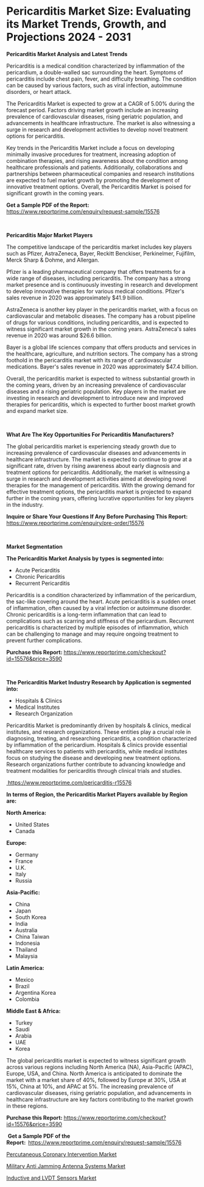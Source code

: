 <p><h1>Pericarditis Market Size: Evaluating its Market Trends, Growth, and Projections 2024 - 2031</h1></p><p><strong>Pericarditis Market Analysis and Latest Trends</strong></p>
<p><p>Pericarditis is a medical condition characterized by inflammation of the pericardium, a double-walled sac surrounding the heart. Symptoms of pericarditis include chest pain, fever, and difficulty breathing. The condition can be caused by various factors, such as viral infection, autoimmune disorders, or heart attack.</p><p>The Pericarditis Market is expected to grow at a CAGR of 5.00% during the forecast period. Factors driving market growth include an increasing prevalence of cardiovascular diseases, rising geriatric population, and advancements in healthcare infrastructure. The market is also witnessing a surge in research and development activities to develop novel treatment options for pericarditis.</p><p>Key trends in the Pericarditis Market include a focus on developing minimally invasive procedures for treatment, increasing adoption of combination therapies, and rising awareness about the condition among healthcare professionals and patients. Additionally, collaborations and partnerships between pharmaceutical companies and research institutions are expected to fuel market growth by promoting the development of innovative treatment options. Overall, the Pericarditis Market is poised for significant growth in the coming years.</p></p>
<p><strong>Get a Sample PDF of the Report:&nbsp;</strong> <a href="https://www.reportprime.com/enquiry/request-sample/15576">https://www.reportprime.com/enquiry/request-sample/15576</a></p>
<p>&nbsp;</p>
<p><strong>Pericarditis Major Market Players</strong></p>
<p><p>The competitive landscape of the pericarditis market includes key players such as Pfizer, AstraZeneca, Bayer, Reckitt Benckiser, Perkinelmer, Fujifilm, Merck Sharp & Dohme, and Allergan.</p><p>Pfizer is a leading pharmaceutical company that offers treatments for a wide range of diseases, including pericarditis. The company has a strong market presence and is continuously investing in research and development to develop innovative therapies for various medical conditions. Pfizer's sales revenue in 2020 was approximately $41.9 billion.</p><p>AstraZeneca is another key player in the pericarditis market, with a focus on cardiovascular and metabolic diseases. The company has a robust pipeline of drugs for various conditions, including pericarditis, and is expected to witness significant market growth in the coming years. AstraZeneca's sales revenue in 2020 was around $26.6 billion.</p><p>Bayer is a global life sciences company that offers products and services in the healthcare, agriculture, and nutrition sectors. The company has a strong foothold in the pericarditis market with its range of cardiovascular medications. Bayer's sales revenue in 2020 was approximately $47.4 billion.</p><p>Overall, the pericarditis market is expected to witness substantial growth in the coming years, driven by an increasing prevalence of cardiovascular diseases and a rising geriatric population. Key players in the market are investing in research and development to introduce new and improved therapies for pericarditis, which is expected to further boost market growth and expand market size.</p></p>
<p>&nbsp;</p>
<p><strong>What Are The Key Opportunities For Pericarditis Manufacturers?</strong></p>
<p><p>The global pericarditis market is experiencing steady growth due to increasing prevalence of cardiovascular diseases and advancements in healthcare infrastructure. The market is expected to continue to grow at a significant rate, driven by rising awareness about early diagnosis and treatment options for pericarditis. Additionally, the market is witnessing a surge in research and development activities aimed at developing novel therapies for the management of pericarditis. With the growing demand for effective treatment options, the pericarditis market is projected to expand further in the coming years, offering lucrative opportunities for key players in the industry.</p></p>
<p><strong>Inquire or Share Your Questions If Any Before Purchasing This Report:</strong> <a href="https://www.reportprime.com/enquiry/pre-order/15576">https://www.reportprime.com/enquiry/pre-order/15576</a></p>
<p>&nbsp;</p>
<p><strong>Market Segmentation</strong></p>
<p><strong>The Pericarditis Market Analysis by types is segmented into:</strong></p>
<p><ul><li>Acute Pericarditis</li><li>Chronic Pericarditis</li><li>Recurrent Pericarditis</li></ul></p>
<p><p>Pericarditis is a condition characterized by inflammation of the pericardium, the sac-like covering around the heart. Acute pericarditis is a sudden onset of inflammation, often caused by a viral infection or autoimmune disorder. Chronic pericarditis is a long-term inflammation that can lead to complications such as scarring and stiffness of the pericardium. Recurrent pericarditis is characterized by multiple episodes of inflammation, which can be challenging to manage and may require ongoing treatment to prevent further complications.</p></p>
<p><strong>Purchase this Report:&nbsp;</strong><a href="https://www.reportprime.com/checkout?id=15576&price=3590">https://www.reportprime.com/checkout?id=15576&price=3590</a></p>
<p>&nbsp;</p>
<p><strong>The Pericarditis Market Industry Research by Application is segmented into:</strong></p>
<p><ul><li>Hospitals & Clinics</li><li>Medical Institutes</li><li>Research Organization</li></ul></p>
<p><p>Pericarditis Market is predominantly driven by hospitals & clinics, medical institutes, and research organizations. These entities play a crucial role in diagnosing, treating, and researching pericarditis, a condition characterized by inflammation of the pericardium. Hospitals & clinics provide essential healthcare services to patients with pericarditis, while medical institutes focus on studying the disease and developing new treatment options. Research organizations further contribute to advancing knowledge and treatment modalities for pericarditis through clinical trials and studies.</p></p>
<p><a href="https://www.reportprime.com/pericarditis-r15576">&nbsp;https://www.reportprime.com/pericarditis-r15576</a></p>
<p><strong>In terms of Region, the Pericarditis Market Players available by Region are:</strong></p>
<p>
    <p> <strong> North America: </strong>
        <ul>
            <li>United States</li>
            <li>Canada</li>
        </ul>
        </p> 
    <p> <strong> Europe: </strong>
        <ul>
            <li>Germany</li>
            <li>France</li>
            <li>U.K.</li>
            <li>Italy</li>
            <li>Russia</li>
        </ul>
        </p> 
    <p> <strong> Asia-Pacific: </strong>
        <ul>
            <li>China</li>
            <li>Japan</li>
            <li>South Korea</li>
            <li>India</li>
            <li>Australia</li>
            <li>China Taiwan</li>
            <li>Indonesia</li>
            <li>Thailand</li>
            <li>Malaysia</li>
        </ul>
        </p> 
    <p> <strong> Latin America: </strong>
        <ul>
            <li>Mexico</li>
            <li>Brazil</li>
            <li>Argentina Korea</li>
            <li>Colombia</li>
        </ul>
        </p> 
    <p> <strong> Middle East & Africa: </strong>
        <ul>
            <li>Turkey</li>
            <li>Saudi</li>
            <li>Arabia</li>
            <li>UAE</li>
            <li>Korea</li>
        </ul>
    </p>
    </p>
<p><p>The global pericarditis market is expected to witness significant growth across various regions including North America (NA), Asia-Pacific (APAC), Europe, USA, and China. North America is anticipated to dominate the market with a market share of 40%, followed by Europe at 30%, USA at 15%, China at 10%, and APAC at 5%. The increasing prevalence of cardiovascular diseases, rising geriatric population, and advancements in healthcare infrastructure are key factors contributing to the market growth in these regions.</p></p>
<p><strong>Purchase this Report: </strong><a href="https://www.reportprime.com/checkout?id=15576&price=3590">https://www.reportprime.com/checkout?id=15576&price=3590</a></p>
<p>&nbsp;<strong>Get a Sample PDF of the Report:&nbsp;&nbsp;</strong><a href="https://www.reportprime.com/enquiry/request-sample/15576">https://www.reportprime.com/enquiry/request-sample/15576</a></p>
<p><strong></strong></p>
<p><p><a href="https://github.com/RichRobinson5/Market-Research-Report-List-4/blob/main/percutaneous-coronary-intervention-market.md">Percutaneous Coronary Intervention Market</a></p><p><a href="https://shimmer-gardenia-37a.notion.site/Military-Anti-Jamming-Antenna-Systems-Market-Analysis-Its-CAGR-Market-Segmentation-and-Global-Indu-b57dc74b36d54feab996bf3fee78013e">Military Anti Jamming Antenna Systems Market</a></p><p><a href="https://meowing-lemming-dd3.notion.site/Inductive-and-LVDT-Sensors-Market-Furnishes-Information-on-Market-Share-Market-Trends-and-Market-G-22873e350a6d4b69b69f952d4616b7b5">Inductive and LVDT Sensors Market</a></p></p>
